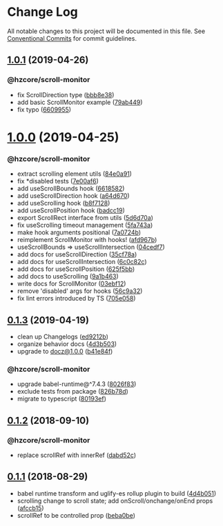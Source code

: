# Change Log

All notable changes to this project will be documented in this file.
See [Conventional Commits](https://conventionalcommits.org) for commit guidelines.

## [1.0.1](https://github.com/hzdg/hz-core/compare/@hzcore/scroll-monitor@1.0.0...@hzcore/scroll-monitor@1.0.1) (2019-04-26)


### @hzcore/scroll-monitor

* fix ScrollDirection type ([bbb8e38](https://github.com/hzdg/hz-core/commit/bbb8e38))
* add basic ScrollMonitor example ([79ab449](https://github.com/hzdg/hz-core/commit/79ab449))
* fix typo ([6609955](https://github.com/hzdg/hz-core/commit/6609955))


# [1.0.0](https://github.com/hzdg/hz-core/compare/@hzcore/scroll-monitor@0.1.3...@hzcore/scroll-monitor@1.0.0) (2019-04-25)


### @hzcore/scroll-monitor

* extract scrolling element utils ([84e0a91](https://github.com/hzdg/hz-core/commit/84e0a91))
* fix *disabled tests ([7e00af6](https://github.com/hzdg/hz-core/commit/7e00af6))
* add useScrollBounds hook ([6618582](https://github.com/hzdg/hz-core/commit/6618582))
* add useScrollDirection hook ([a64d670](https://github.com/hzdg/hz-core/commit/a64d670))
* add useScrolling hook ([b8f7128](https://github.com/hzdg/hz-core/commit/b8f7128))
* add useScrollPosition hook ([badcc19](https://github.com/hzdg/hz-core/commit/badcc19))
* export ScrollRect interface from utils ([5d6d70a](https://github.com/hzdg/hz-core/commit/5d6d70a))
* fix useScrolling timeout management ([5fa743a](https://github.com/hzdg/hz-core/commit/5fa743a))
* make hook arguments positional ([7a0724b](https://github.com/hzdg/hz-core/commit/7a0724b))
* reimplement ScrollMonitor with hooks! ([afd967b](https://github.com/hzdg/hz-core/commit/afd967b))
* useScrollBounds => useScrollIntersection ([04cedf7](https://github.com/hzdg/hz-core/commit/04cedf7))
* add docs for useScrollDirection ([35cf78a](https://github.com/hzdg/hz-core/commit/35cf78a))
* add docs for useScrollIntersection ([6c0c82c](https://github.com/hzdg/hz-core/commit/6c0c82c))
* add docs for useScrollPosition ([625f5bb](https://github.com/hzdg/hz-core/commit/625f5bb))
* add docs to useScrolling ([9a1b463](https://github.com/hzdg/hz-core/commit/9a1b463))
* write docs for ScrollMonitor ([03ebf12](https://github.com/hzdg/hz-core/commit/03ebf12))
* remove 'disabled' args for hooks ([56c9a32](https://github.com/hzdg/hz-core/commit/56c9a32))
* fix lint errors introduced by TS ([705e058](https://github.com/hzdg/hz-core/commit/705e058))


## [0.1.3](https://github.com/hzdg/hz-core/compare/@hzcore/scroll-monitor@0.1.2...@hzcore/scroll-monitor@0.1.3) (2019-04-19)


* clean up Changelogs ([ed9212b](https://github.com/hzdg/hz-core/commit/ed9212b))
* organize behavior docs ([4d3b503](https://github.com/hzdg/hz-core/commit/4d3b503))
* upgrade to docz@1.0.0 ([b41e84f](https://github.com/hzdg/hz-core/commit/b41e84f))

### @hzcore/scroll-monitor

* upgrade babel-runtime@^7.4.3 ([8026f83](https://github.com/hzdg/hz-core/commit/8026f83))
* exclude tests from package ([826b78d](https://github.com/hzdg/hz-core/commit/826b78d))
* migrate to typescript ([80193ef](https://github.com/hzdg/hz-core/commit/80193ef))


## [0.1.2](https://github.com/hzdg/hz-core/compare/@hzcore/scroll-monitor@0.1.1...@hzcore/scroll-monitor@0.1.2) (2018-09-10)


### @hzcore/scroll-monitor

* replace scrollRef with innerRef ([dabd52c](https://github.com/hzdg/hz-core/commit/dabd52c))


## [0.1.1](https://github.com/hzdg/hz-core/compare/@hzcore/scroll-monitor@0.1.0...@hzcore/scroll-monitor@0.1.1) (2018-08-29)


* babel runtime transform and uglify-es rollup plugin to build ([4d4b051](https://github.com/hzdg/hz-core/commit/4d4b051))
* scrolling change to scroll state; add onScroll/onchange/onEnd props ([afccb15](https://github.com/hzdg/hz-core/commit/afccb15))
* scrollRef to be controlled prop ([beba0be](https://github.com/hzdg/hz-core/commit/beba0be))

